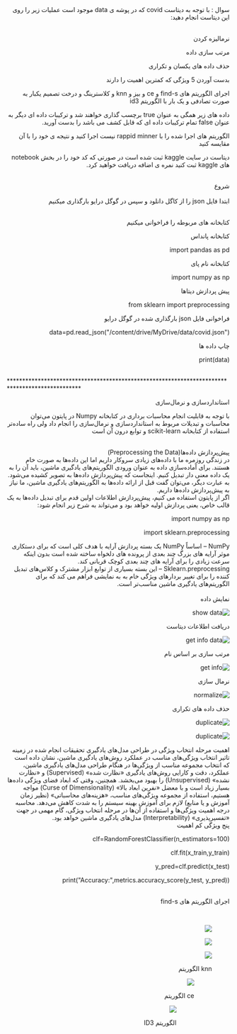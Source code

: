 <div dir="rtl">
سوال : با توجه به دیتاست covid که در پوشه ی data موجود است عملیات زیر را روی این دیتاست انجام دهید:
</div>  
<br/>

<div dir="rtl">
  
نرمالیزه کردن

مرتب سازی داده
  
حذف داده های یکسان و تکراری
  
بدست آوردن 5 ویژگی که کمترین اهمیت را دارند
  
اجرای الگوریتم های find-s و ce و بیز و knn و کلاسترینگ و درخت تصمیم یکبار به صورت تصادفی و یک بار با الگوریتم id3
  
داده های زیر همگی به عنوان true برچسب گذاری خواهند شد و ترکیبات داده ای دیگر به عنوان false تمام ترکیبات داده ای که قابل کشف می باشد را بدست آورید.
  
الگوریتم های اجرا شده را با rappid minner نیست اجرا کنید و نتیجه ی خود را با آن مقایسه کنید
  
دیتاست در سایت kaggle ثبت شده است در صورتی که کد خود را در بخش notebook های kaggle ثبت کنید نمره ی اضافه دریافت خواهید کرد.
  
</div> 

<br/>

<div dir="rtl">
شروع
</div>
<br/>
<div dir="rtl">
ابتدا فایل json را از کاگل دانلود و سپس در گوگل درایو بارگذاری میکنیم 
</div>  
<br/>

<div dir="rtl">
  
کتابخانه های مربوطه را فراخوانی میکنیم

کتابخانه پانداس  

import pandas as pd

کتابخانه نام پای

import numpy as np

پیش پردازش دیتاها

from sklearn import preprocessing

فراخوانی فایل json بارگذاری شده در گوگل درایو

data=pd.read_json("/content/drive/MyDrive/data/covid.json")

چاپ داده ها

print(data)
  
</div>

<br/>
***********************************************************************************************
<div dir="rtl">
  
استانداردسازی و نرمال‌سازی
  
با توجه به قابلیت انجام محاسبات برداری در کتابخانه Numpy در پایتون می‌توان محاسبات و تبدیلات مربوط به استانداردسازی و نرمال‌سازی را انجام داد ولی راه ساده‌تر استفاده از کتابخانه scikit-learn و توابع درون آن است
<div/>
<br/>
  
<div dir="rtl">
پیش‌پردازش داده‌ها(Preprocessing the Data)
<div/>

<div dir="rtl">
در زندگی روزمره ما با داده‌های زیادی سروکار داریم اما این داده‌ها به صورت خام هستند. برای آماده‌سازی داده به عنوان ورودی الگوریتم‌های یادگیری ماشین، باید آن را به یک داده معنی دار تبدیل کنیم. اینجاست که پیش‌پردازش داده‌ها به تصویر کشیده می‌شود. به عبارت دیگر، می‌توان گفت قبل از ارائه داده‌ها به الگوریتم‌های یادگیری ماشین، ما نیاز به پیش‌پردازش داده‌ها داریم.
<div/>

<div dir="rtl">
اگر از پایتون استفاده می کنیم، پیش‌پردازش اطلاعات اولین قدم برای تبدیل داده‌ها به یک قالب خاص، یعنی پردازش اولیه خواهد بود و می‌تواند به شرح زیر انجام شود:
<div/>
  
import numpy as np
  
import sklearn.preprocessing

<div dir="rtl">
NumPy – اساساً NumPy یک بسته پردازش آرایه با هدف کلی است که برای دستکاری موثر آرایه های بزرگ چند بعدی از پرونده های دلخواه ساخته شده است بدون اینکه سرعت زیادی را برای آرایه های چند بعدی کوچک قربانی کند.
<div/>
  
  
<div dir="rtl">  
Sklearn.preprocessing – این بسته بسیاری از توابع ابزار مشترک و کلاس‌های تبدیل کننده را برای تغییر بردارهای ویژگی خام به به نمایشی فراهم می کند که برای الگوریتم‌های یادگیری ماشین مناسب‌تر است.    
<div/>
<br/>
  
<div dir="rtl">  
نمایش داده
</div>
  
![show data](https://github.com/semnan-university-ai/machine-learning-class/blob/main/final%20project/Homayontoosy/sort/1.jpg)

<div dir="rtl">  
دریافت اطلاعات دیتاست
</div>  
  
![get info data](https://github.com/semnan-university-ai/machine-learning-class/blob/main/final%20project/Homayontoosy/sort/2.jpg)  
  
<div dir="rtl">  
مرتب سازی بر اساس نام
</div>   

![get info](https://github.com/semnan-university-ai/machine-learning-class/blob/main/final%20project/Homayontoosy/sort/4.jpg)  

<div dir="rtl">  
نرمال سازی
</div>    
  
![normalize](https://github.com/semnan-university-ai/machine-learning-class/blob/main/final%20project/Homayontoosy/sort/5.jpg)  
  
<div dir="rtl"> 
حذف داده های تکراری  
</div>
  
![duplicate](https://github.com/semnan-university-ai/machine-learning-class/blob/main/final%20project/Homayontoosy/sort/6.jpg)  

  
![duplicate](https://github.com/semnan-university-ai/machine-learning-class/blob/main/final%20project/Homayontoosy/sort/7.jpg)    
  
<div dir="rtl"> 
اهمیت مرحله انتخاب ویژگی در طراحی مدل‌های یادگیری
تحقیقات انجام شده در زمینه تاثیر انتخاب ویژگی‌های مناسب در عملکرد روش‌های یادگیری ماشین، نشان داده است که انتخاب مجموعه مناسب از ویژگی‌ها در هنگام طراحی مدل‌های یادگیری ماشین، عملکرد، دقت و کارایی روش‌های یادگیری «نظارت شده» (Supervised) و «نظارت نشده» (Unsupervised) را بهبود می‌بخشد. همچنین، وقتی که ابعاد فضای ویژگی داده‌ها بسیار زیاد است و با معضل «نفرین ابعاد بالا» (Curse of Dimensionality) مواجه هستیم، استفاده از مجموعه ویژگی‌های مناسب، «هزینه‌های محاسباتی» (نظیر زمان آموزش و یا منابع) لازم برای آموزش بهینه سیستم را به شدت کاهش می‌دهد. محاسبه درجه اهمیت ویژگی‌ها و استفاده از آن‌ها در مرحله انتخاب ویژگی، گام مهمی در جهت «تفسیرپذیری» (Interpretability) مدل‌های یادگیری ماشین خواهد بود. 
</div>

<div dir="rtl"> 
پنج ویژگی کم اهمیت
</div>

clf=RandomForestClassifier(n_estimators=100)
  
clf.fit(x_train,y_train)

y_pred=clf.predict(x_test)

print("Accuracy:",metrics.accuracy_score(y_test, y_pred))


<br/>

<div dir="rtl">
اجرای الگوریتم های find-s
<dir/>
  
<br/>

![](https://github.com/semnan-university-ai/machine-learning-class/blob/main/final%20project/Homayontoosy/sort/8finds.jpg)
  
![](https://github.com/semnan-university-ai/machine-learning-class/blob/main/final%20project/Homayontoosy/sort/9finds.jpg)
  
![](https://github.com/semnan-university-ai/machine-learning-class/blob/main/final%20project/Homayontoosy/sort/10finds.jpg)  
  
<div dir="rtl">
knn الگوریتم
<dir/> 
  
![](https://github.com/semnan-university-ai/machine-learning-class/blob/main/final%20project/Homayontoosy/sort/1knn.jpg)

<div dir="rtl">
ce الگوریتم
<dir/> 
    
![](https://github.com/semnan-university-ai/machine-learning-class/blob/main/final%20project/Homayontoosy/sort/ce.jpg)  

<div dir="rtl">
الگوریتم ID3
</div>  
  
  
